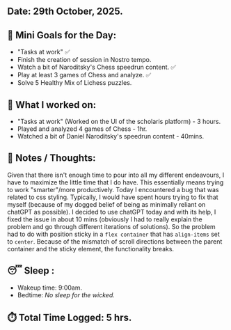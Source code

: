 ## Date: 29th October, 2025.

## 🎯 Mini Goals for the Day:
- "Tasks at work" ✅
- Finish the creation of session in Nostro tempo.
- Watch a bit of Naroditsky's Chess speedrun content. ✅
- Play at least 3 games of Chess and analyze. ✅
- Solve 5 Healthy Mix of Lichess puzzles.
## 📖 What I worked on:
- "Tasks at work" (Worked on the UI of the scholaris platform) - 3 hours.
- Played and analyzed 4 games of Chess - 1hr.
- Watched a bit of Daniel Naroditsky's speedrun content - 40mins.
## 📝 Notes / Thoughts:
Given that there isn't enough time to pour into all my different endeavours, I have to maximize the little time that I do have. This essentially means trying to work "smarter"/more productively. Today I encountered a bug that was related to css styling. Typically, I would have spent hours trying to fix that myself (because of my dogged belief of being as minimally reliant on chatGPT as possible). I decided to use chatGPT today and with its help, I fixed the issue in about 10 mins (obviously I had to really explain the problem and go through different iterations of solutions). So the problem had to do with position sticky in a `flex container` that has `align-items` set to `center`. Because of the mismatch of scroll directions between the parent container and the sticky element, the functionality breaks.
## 😴 Sleep :
- Wakeup time: 9:00am.
- Bedtime: _No sleep for the wicked._
## ⏱️ Total Time Logged:  5 hrs.